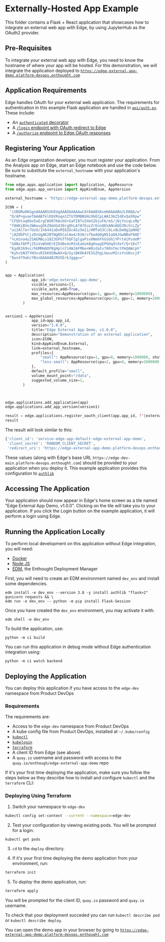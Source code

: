 # Externally-Hosted App Example

This folder contains a Flask + React application that showcases how to
integrate an external web app with Edge, by using JupyterHub as the OAuth2 provider.

## Pre-Requisites

To integrate your external web app with Edge, you need to know the hostname of where
your app will be hosted. For this demonstration, we will integrate the application deployed
to [`https://edge-external-app-demo.platform-devops.enthought.com`](https://edge-external-app-demo.platform-devops.enthought.com)


## Application Requirements

Edge handles OAuth for your external web application. The requirements for authentication
in this example Flask application are handled in [`api/auth.py`](./api/auth.py). These include:
- An [`authenticated` decorator](./src/api/auth.py#L25)
- A [`/login` endpoint with OAuth redirect to Edge](./src/api/auth.py#L41)
- A [`/authorize` endpoint to Edge OAuth responses](./src/api/auth.#L57)

## Registering Your Application

As an Edge organization developer, you must register your application. From the Analysis
app on Edge, start an Edge notebook and use the code below. Be sure to substitute the
`external_hostname` with your application's hostname.

```python
from edge.apps.application import Application, AppResource
from edge.apps.app_version import AppKindEnum, AppVersion

external_hostname = "https://edge-external-app-demo.platform-devops.enthought.com"

ICON = (
  "iVBORw0KGgoAAAANSUhEUgAAADAAAAAwCAYAAABXAvmHAAAABmJLR0QA/w"
  "D/AP+gvaeTAAABfklEQVRoge2ZTU7DMBBGHz9bECpLWAI36ZIdEvQa5Rpw"
  "CFQhtaq66o5wErgCWSR7KAvbUrGaFI8Tu5XmSZbjuFK/mS/jNjYoiqLsMp"
  "fAHKiBVeJWAwvgOkZ8mUG430rgQhLAfAfEuzZrEnnQEkANnAQG3RcVcLZp"
  "oi2AlTe+7UzO/1h6441aDxMI6ZUcASz5m11/HMTeO3Cc8Lv8LDeNg2pNHQ"
  "jAZdbPtCjzDnUgAK2BTWgN5CalAw4/01H/sfbeAQ0gN5IaOAJGwNBeF8AE"
  "+LHzna4y25AEMALu18Z3GPGTThQFIglgaPsx8NmhFhGSGhjYPrt4iPsdeM"
  "G8NxfAFPj25sVvWSHErEID4Bx4sM3xEaUokBgHxpgEPGHq4tXef/Q+16sT"
  "EgdK269vc/hbMMmQOFBgHpln714WJAFMbe+W0zdatv76RnfmctPmQAWcph"
  "KyhcbN3TYH3vvRIkK0SNwAX+Q/GyiBK0kAYE5GZhgLUwuvMIcsYvGKoij9"
  "8ws479akcYBsnQAAAABJRU5ErkJggg=="
)


app = Application(
            app_id='edge-external-app-demo',
            visible_versions=[],
            visible_auto_add=True,
            max_resources=AppResource(cpu=1, gpu=0, memory=1000000),
            max_global_resources=AppResource(cpu=10, gpu=1, memory=20000000),
        )


version1 = AppVersion(
            app_id=app.app_id,
            version="1.0.0",
            title="Edge External App Demo, v1.0.0",
            description="Demonstration of an external application",
            icon=ICON,
            kind=AppKindEnum.External,
            link=external_hostname,
            profiles={
                "small": AppResource(cpu=1, gpu=0, memory=1000000, shutdown=7200),
                "less-small": AppResource(cpu=2, gpu=0, memory=2000000, shutdown=14400),
            },
            default_profile="small",
            volume_mount_point="/data",
            suggested_volume_size=1,
        )



edge.applications.add_application(app)
edge.applications.add_app_version(version1)

result = edge.applications.register_oauth_client(app.app_id, f"{external_hostname}/authorize")
result
```

The result will look similar to this:

```python
{'client_id': 'service-edge-app-default-edge-external-app-demo',
 'client_secret': 'RANDOM_CLIENT_SECRET',
 'redirect_uri': 'https://edge-external-app-demo.platform-devops.enthought.com/authorize'}
 ```

These values (along with Edge's base URL `https://edge-dev-main.platform-devops.enthought.com`)
should be provided to your application when you deploy it. This example application
provides this configuration to [`authlib`](./src/app.py#L31)

## Accessing The Application

Your application should now appear in Edge's home screen as a tile named
"Edge External App Demo, v1.0.0". Clicking on the tile will take you to your application.
If you click the Login button on the example application, it will perform a login
using Edge.

 ## Running the Application Locally

To perform local development on this application without Edge integration, you will need:
- [Docker](https://docker.com)
- [Node JS](https://nodejs.org)
- [EDM](https://www.enthought.com/edm/), the Enthought Deployment Manager 

First, you will need to create an EDM environment named `dev_env` and install some dependencies.

```commandline
edm install -e dev_env --version 3.8 -y install authlib "flask>2" gunicorn requests && \
edm run -e dev_env -- python -m pip install Flask-Session
```   

Once you have created the `dev_env` environment, you may activate it with:

```commandline
edm shell -e dev_env
```

To build the application, use:

```commandline
python -m ci build
```

You can run this application in debug mode without Edge authentication integration using:

```commandline
python -m ci watch backend
```

## Deploying the Application

You can deploy this application if you have access to the `edge-dev`
namespace from Product DevOps

### Requirements

The requirements are:
- Access to the `edge-dev` namespace from Product DevOps
- A kube config file from Product DevOps, installed at `~/.kube/config`
- [`kubectl`](https://kubernetes.io/docs/tasks/tools/)
- [`kubelogin`](https://github.com/int128/kubelogin)
- [`terraform`](https://learn.hashicorp.com/tutorials/terraform/install-cli)
- A client ID from Edge (see above)
- A `quay.io` username and password with access to the `quay.io/enthough/edge-external-app-demo` repo

If it's your first time deploying the application, make sure you follow the
steps below as they describe how to install and configure `kubectl` and
the `terraform` CLI:

### Deploying Using Terraform

1. Switch your namespace to `edge-dev`
```bash
kubectl config set-context --current --namespace=edge-dev
```
2. Test your configuration by viewing existing pods. You will be prompted for a login.
```bash
kubectl get pods
```
3. `cd` to the `deploy` directory.

4. If it's your first time deploying the demo application from your environment,
run:
```bash
terraform init
```
5. To *deploy* the demo application, run:
```bash
terraform apply
```

You will be prompted for the client ID, `quay.io` password and `quay.io` username.

To check that your deployment succeded you can run `kubectl describe pod` or 
`kubectl describe deploy`.

You can open the demo app in your browser by going to
[`https://edge-external-app-demo.platform-devops.enthought.com`](https://edge-external-app-demo.platform-devops.enthought.com)
